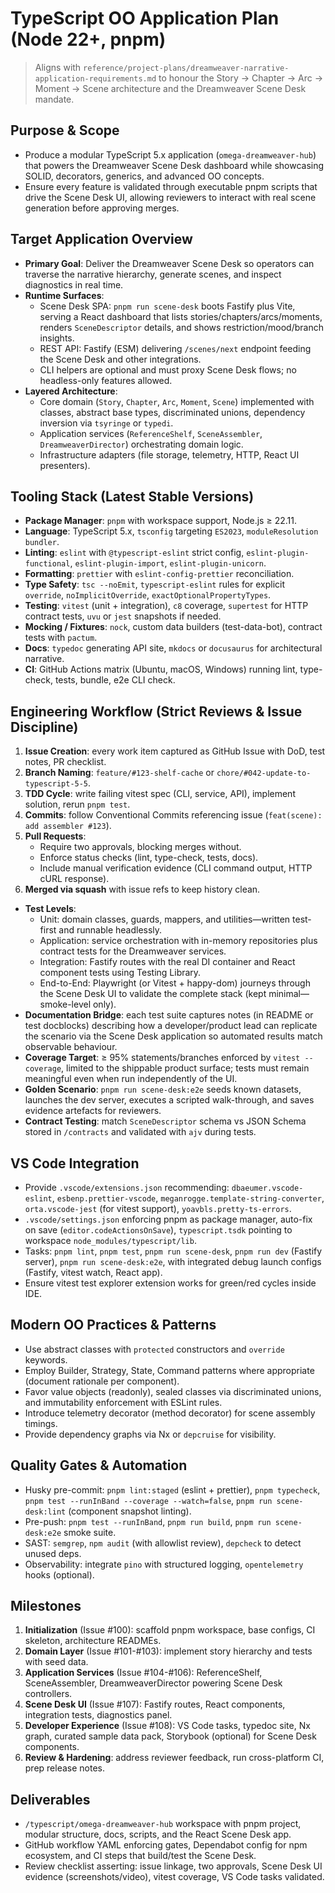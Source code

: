 # TypeScript OO Application Plan (Node 22+, pnpm)

> Aligns with `reference/project-plans/dreamweaver-narrative-application-requirements.md` to honour the Story → Chapter → Arc → Moment → Scene architecture and the Dreamweaver Scene Desk mandate.

## Purpose & Scope
- Produce a modular TypeScript 5.x application (`omega-dreamweaver-hub`) that powers the Dreamweaver Scene Desk dashboard while showcasing SOLID, decorators, generics, and advanced OO concepts.
- Ensure every feature is validated through executable pnpm scripts that drive the Scene Desk UI, allowing reviewers to interact with real scene generation before approving merges.

## Target Application Overview
- **Primary Goal**: Deliver the Dreamweaver Scene Desk so operators can traverse the narrative hierarchy, generate scenes, and inspect diagnostics in real time.
- **Runtime Surfaces**:
  - Scene Desk SPA: `pnpm run scene-desk` boots Fastify plus Vite, serving a React dashboard that lists stories/chapters/arcs/moments, renders `SceneDescriptor` details, and shows restriction/mood/branch insights.
  - REST API: Fastify (ESM) delivering `/scenes/next` endpoint feeding the Scene Desk and other integrations.
  - CLI helpers are optional and must proxy Scene Desk flows; no headless-only features allowed.
- **Layered Architecture**:
  - Core domain (`Story`, `Chapter`, `Arc`, `Moment`, `Scene`) implemented with classes, abstract base types, discriminated unions, dependency inversion via `tsyringe` or `typedi`.
  - Application services (`ReferenceShelf`, `SceneAssembler`, `DreamweaverDirector`) orchestrating domain logic.
  - Infrastructure adapters (file storage, telemetry, HTTP, React UI presenters).

## Tooling Stack (Latest Stable Versions)
- **Package Manager**: `pnpm` with workspace support, Node.js ≥ 22.11.
- **Language**: TypeScript 5.x, `tsconfig` targeting `ES2023`, `moduleResolution bundler`.
- **Linting**: `eslint` with `@typescript-eslint` strict config, `eslint-plugin-functional`, `eslint-plugin-import`, `eslint-plugin-unicorn`.
- **Formatting**: `prettier` with `eslint-config-prettier` reconciliation.
- **Type Safety**: `tsc --noEmit`, `typescript-eslint` rules for explicit `override`, `noImplicitOverride`, `exactOptionalPropertyTypes`.
- **Testing**: `vitest` (unit + integration), `c8` coverage, `supertest` for HTTP contract tests, `uvu` or `jest` snapshots if needed.
- **Mocking / Fixtures**: `nock`, custom data builders (test-data-bot), contract tests with `pactum`.
- **Docs**: `typedoc` generating API site, `mkdocs` or `docusaurus` for architectural narrative.
- **CI**: GitHub Actions matrix (Ubuntu, macOS, Windows) running lint, type-check, tests, bundle, e2e CLI check.

## Engineering Workflow (Strict Reviews & Issue Discipline)
1. **Issue Creation**: every work item captured as GitHub Issue with DoD, test notes, PR checklist.
2. **Branch Naming**: `feature/#123-shelf-cache` or `chore/#042-update-to-typescript-5-5`.
3. **TDD Cycle**: write failing vitest spec (CLI, service, API), implement solution, rerun `pnpm test`.
4. **Commits**: follow Conventional Commits referencing issue (`feat(scene): add assembler #123`).
5. **Pull Requests**:
   - Require two approvals, blocking merges without.
   - Enforce status checks (lint, type-check, tests, docs).
   - Include manual verification evidence (CLI command output, HTTP cURL response).
6. **Merged via squash** with issue refs to keep history clean.

- **Test Levels**:
  - Unit: domain classes, guards, mappers, and utilities—written test-first and runnable headlessly.
  - Application: service orchestration with in-memory repositories plus contract tests for the Dreamweaver services.
  - Integration: Fastify routes with the real DI container and React component tests using Testing Library.
  - End-to-End: Playwright (or Vitest + happy-dom) journeys through the Scene Desk UI to validate the complete stack (kept minimal—smoke-level only).
- **Documentation Bridge**: each test suite captures notes (in README or test docblocks) describing how a developer/product lead can replicate the scenario via the Scene Desk application so automated results match observable behaviour.
- **Coverage Target**: ≥ 95% statements/branches enforced by `vitest --coverage`, limited to the shippable product surface; tests must remain meaningful even when run independently of the UI.
- **Golden Scenario**: `pnpm run scene-desk:e2e` seeds known datasets, launches the dev server, executes a scripted walk-through, and saves evidence artefacts for reviewers.
- **Contract Testing**: match `SceneDescriptor` schema vs JSON Schema stored in `/contracts` and validated with `ajv` during tests.

## VS Code Integration
- Provide `.vscode/extensions.json` recommending: `dbaeumer.vscode-eslint`, `esbenp.prettier-vscode`, `meganrogge.template-string-converter`, `orta.vscode-jest` (for vitest support), `yoavbls.pretty-ts-errors`.
- `.vscode/settings.json` enforcing pnpm as package manager, auto-fix on save (`editor.codeActionsOnSave`), `typescript.tsdk` pointing to workspace `node_modules/typescript/lib`.
- Tasks: `pnpm lint`, `pnpm test`, `pnpm run scene-desk`, `pnpm run dev` (Fastify server), `pnpm run scene-desk:e2e`, with integrated debug launch configs (Fastify, vitest watch, React app).
- Ensure vitest test explorer extension works for green/red cycles inside IDE.

## Modern OO Practices & Patterns
- Use abstract classes with `protected` constructors and `override` keywords.
- Employ Builder, Strategy, State, Command patterns where appropriate (document rationale per component).
- Favor value objects (readonly), sealed classes via discriminated unions, and immutability enforcement with ESLint rules.
- Introduce telemetry decorator (method decorator) for scene assembly timings.
- Provide dependency graphs via Nx or `depcruise` for visibility.

## Quality Gates & Automation
- Husky pre-commit: `pnpm lint:staged` (eslint + prettier), `pnpm typecheck`, `pnpm test --runInBand --coverage --watch=false`, `pnpm run scene-desk:lint` (component snapshot linting).
- Pre-push: `pnpm test --runInBand`, `pnpm run build`, `pnpm run scene-desk:e2e` smoke suite.
- SAST: `semgrep`, `npm audit` (with allowlist review), `depcheck` to detect unused deps.
- Observability: integrate `pino` with structured logging, `opentelemetry` hooks (optional).

## Milestones
1. **Initialization** (Issue #100): scaffold pnpm workspace, base configs, CI skeleton, architecture READMEs.
2. **Domain Layer** (Issue #101-#103): implement story hierarchy and tests with seed data.
3. **Application Services** (Issue #104-#106): ReferenceShelf, SceneAssembler, DreamweaverDirector powering Scene Desk controllers.
4. **Scene Desk UI** (Issue #107): Fastify routes, React components, integration tests, diagnostics panel.
5. **Developer Experience** (Issue #108): VS Code tasks, typedoc site, Nx graph, curated sample data pack, Storybook (optional) for Scene Desk components.
6. **Review & Hardening**: address reviewer feedback, run cross-platform CI, prep release notes.

## Deliverables
- `/typescript/omega-dreamweaver-hub` workspace with pnpm project, modular structure, docs, scripts, and the React Scene Desk app.
- GitHub workflow YAML enforcing gates, Dependabot config for npm ecosystem, and CI steps that build/test the Scene Desk.
- Review checklist asserting: issue linkage, two approvals, Scene Desk UI evidence (screenshots/video), vitest coverage, VS Code tasks validated.
